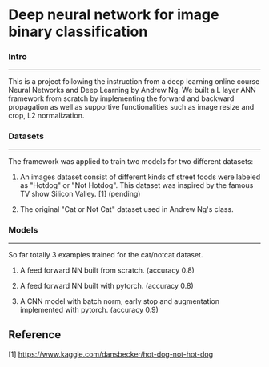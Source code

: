 # Deep neural network for image binary classification

### Intro
------------------------------------------------------------------
This is a project following the instruction from a deep learning online course Neural Networks and Deep Learning by Andrew Ng. We built a L layer ANN framework from scratch by implementing the forward and backward propagation as well as supportive functionalities such as image resize and crop, L2 normalization. 

### Datasets
------------------------------------------------------------------
The framework was applied to train two models for two different datasets:

1. An images dataset consist of different kinds of street foods were labeled as "Hotdog" or "Not Hotdog". This dataset was inspired by the famous TV show Silicon Valley. [1] (pending)

2. The original "Cat or Not Cat" dataset used in Andrew Ng's class. 

### Models
----------------------------------------------------------------------
So far totally 3 examples trained for the cat/notcat dataset.

1. A feed forward NN built from scratch. (accuracy 0.8)

2. A feed forward NN built with pytorch. (accuracy 0.8)

3. A CNN model with batch norm, early stop and augmentation implemented with pytorch. (accuracy 0.9)

Reference
--------------------------------------------------
[1] https://www.kaggle.com/dansbecker/hot-dog-not-hot-dog